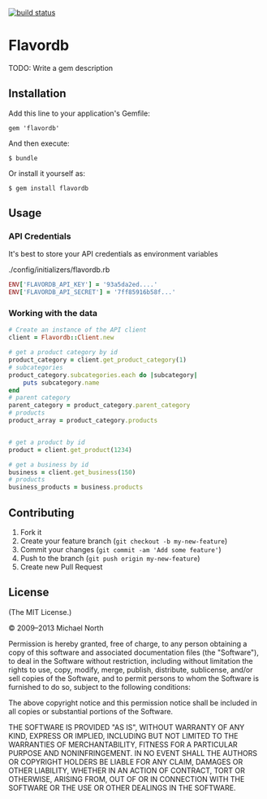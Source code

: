 [![build status](https://api.travis-ci.org/TrueNorth/flavordb-ruby.png)](https://travis-ci.org/TrueNorth/flavordb-ruby)
# Flavordb

TODO: Write a gem description

## Installation

Add this line to your application's Gemfile:

    gem 'flavordb'

And then execute:

    $ bundle

Or install it yourself as:

    $ gem install flavordb

## Usage

### API Credentials
It's best to store your API credentials as environment variables

./config/initializers/flavordb.rb
```ruby
ENV['FLAVORDB_API_KEY'] = '93a5da2ed....'
ENV['FLAVORDB_API_SECRET'] = '7ff85916b58f...'
```

### Working with the data
```ruby
# Create an instance of the API client
client = Flavordb::Client.new

# get a product category by id
product_category = client.get_product_category(1)
# subcategories
product_category.subcategories.each do |subcategory|
    puts subcategory.name
end
# parent category
parent_category = product_category.parent_category
# products
product_array = product_category.products


# get a product by id
product = client.get_product(1234)

# get a business by id
business = client.get_business(150)
# products
business_products = business.products


```

## Contributing

1. Fork it
2. Create your feature branch (`git checkout -b my-new-feature`)
3. Commit your changes (`git commit -am 'Add some feature'`)
4. Push to the branch (`git push origin my-new-feature`)
5. Create new Pull Request

## License

(The MIT License.)

© 2009–2013 Michael North

Permission is hereby granted, free of charge, to any person obtaining a copy
of this software and associated documentation files (the "Software"), to deal
in the Software without restriction, including without limitation the rights
to use, copy, modify, merge, publish, distribute, sublicense, and/or sell
copies of the Software, and to permit persons to whom the Software is
furnished to do so, subject to the following conditions:

The above copyright notice and this permission notice shall be included in all
copies or substantial portions of the Software.

THE SOFTWARE IS PROVIDED "AS IS", WITHOUT WARRANTY OF ANY KIND, EXPRESS OR
IMPLIED, INCLUDING BUT NOT LIMITED TO THE WARRANTIES OF MERCHANTABILITY,
FITNESS FOR A PARTICULAR PURPOSE AND NONINFRINGEMENT. IN NO EVENT SHALL THE
AUTHORS OR COPYRIGHT HOLDERS BE LIABLE FOR ANY CLAIM, DAMAGES OR OTHER
LIABILITY, WHETHER IN AN ACTION OF CONTRACT, TORT OR OTHERWISE, ARISING FROM,
OUT OF OR IN CONNECTION WITH THE SOFTWARE OR THE USE OR OTHER DEALINGS IN THE
SOFTWARE.
